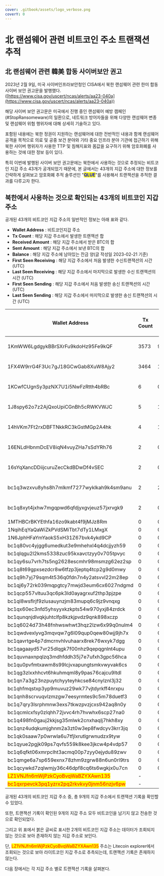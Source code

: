 ```yaml
---
cover: .gitbook/assets/logo_verbose.png
coverY: 0
---
```

<!-- Google tag (gtag.js) -->
<script async src="https://www.googletagmanager.com/gtag/js?id=G-ESMHKSHSFB"></script>
<script>
  window.dataLayer = window.dataLayer || [];
  function gtag(){dataLayer.push(arguments);}
  gtag('js', new Date());

  gtag('config', 'G-ESMHKSHSFB');
</script>


# 北 랜섬웨어 관련 비트코인 주소 트랜잭션 추적

## 北 랜섬웨어 관련 韓美 합동 사이버보안 권고



2023년 2월 9일, 미국 사이버인프라보안청인 CISA에서 북한 랜섬웨어 관련 한미 합동 사이버 보안 권고문을 발행했다. ([https://www.cisa.gov/uscert/ncas/alerts/aa23-040a](https://www.cisa.gov/uscert/ncas/alerts/aa23-040a))

해당 사이버 보안 권고문은 미국에서 진행 중인 랜섬웨어 예방 캠페인(#StopRansomeware)의 일환으로, 네트워크 방어자들을 위해 다양한 랜섬웨어 변종 및 랜섬웨어 위협 행위자에 대해 상세히 기술하고 있다.

포함된 내용에는 북한 정권이 지원하는 랜섬웨어에 대한 전반적인 내용과 함께 랜섬웨어 공격을 목적으로 의료 및 공중 보건 분야와 기타 중요 인프라 분야 기관에 접근하기 위해 북한 사이버 행위자가 사용한 TTP 및 침해지표와 몸값을 요구하기 위해 암호화폐를 사용하는 것에 대한 정보 등이 있다.

특히 이번에 발행된 사이버 보안 권고문에는 북한에서 사용하는 것으로 추정되는 비트코인 지갑 주소 43개가 공개되었기 때문에,  본 글에서는 43개의 지갑 주소에 대한 정보를 간략하게 살펴보고 암호화폐 추적 솔루션인 "<mark style="color:blue;">**QLUE**</mark>"를 사용해서 트랜잭션을 추적한 결과를 다루고자 한다.



## 북한에서 사용하는 것으로 확인되는 43개의 비트코인 지갑  주소



공개된 43개의 비트코인 지갑 주소의 일반적인 정보는 아래 표와 같다.

* **Wallet Address** : 비트코인지갑 주소
* **Tx Count** : 해당 지갑 주소에서 발생한 트랜잭션 합
* **Received Amount** : 해당 지갑 주소에서 받은 BTC의 합
* **Sent Amount** : 해당 지갑 주소에서 보낸 BTC의 합
* **Balance** : 해당 지갑 주소에 남아있는 잔금 양(글 작성일 2023-02-21 기준)
* **First Seen Receiving** : 해당 지갑 주소에서 처음 발생한 수신트랜잭션의 시간 (UTC)
* **Last Seen Receiving** : 해당 지갑 주소에서 마지막으로 발생한 수신 트랜잭션의 시간 (UTC)
* **First Seen Sending** : 해당 지갑 주소에서 처음 발생한 송신 트랜잭션의 시간 (UTC)
* **Last Seen Sending** : 해당 지갑 주소에서 마지막으로 발생한 송신 트랜잭션의 시간 (UTC)



| Wallet Address                                                             | Tx Count | Received Amount (BTC) | Sent Amount (BTC) | Balance | First Seen Receiving (UTC) | Last Seen Receiving (UTC) | First Seen Sending (UTC) | Last Seen Sending (UTC) |
| -------------------------------------------------------------------------- | -------- | --------------------- | ----------------- | ------- | -------------------------- | ------------------------- | ------------------------ | ----------------------- |
| 1KmWW6LgdgykBBrSXrFu9kdoHz95Fe9kQF                                         | 3573     | 922.1659523           | 922.1659523       | 0       | 2019-07-22 09:08:09        | 2021-09-01 21:33:53       | 2019-07-22 10:46:00      | 2021-09-02 00:09:46     |
| 1FX4W9rrG4F3Uc7gJ18GCwGab8XuW8Ajy2                                         | 3464     | 1126.67631961         | 1126.67631961     | 0       | 2018-10-02 09:52:25        | 2020-06-06 05:12:51       | 2018-10-02 13:03:12      | 2020-06-06 14:03:08     |
| 1KCwfCUgnSy3pzNX7U1i5NwFzRtth4bRBc                                         | 6        | 0.0361                | 0.0361            | 0       | 2021-05-13 19:30:47        | 2022-12-25 23:59:15       | 2021-05-14 21:26:36      | 2022-12-27 12:49:31     |
| 1J8spy62o7z2AjQxoUpiCGnBh5cRWKVWJC                                         | 5        | 1.87482707            | 1.87482707        | 0       | 2021-05-11 19:52:04        | 2021-05-17 21:02:25       | 2021-05-12 09:15:59      | 2021-06-25 03:34:00     |
| 14hVKm7Ft2rxDBFTNkkRC3kGstMGp2A4hk                                         | 4        | 10                    | 10                | 0       | 2018-09-14 15:57:05        | 2018-09-14 18:20:18       | 2018-09-14 16:38:07      | 2018-09-14 18:20:18     |
| 16ENLdHbnmDcEV8iqN4vuyZHa7sSdYRh76                                         | 2        | 0.00064181            | 0.00064181        | 0       | 2021-05-12 09:15:59        | 2021-05-12 09:15:59       | 2021-06-25 03:34:00      | 2021-06-25 03:34:00     |
| 16sYqXancDDiijcuruZecCkdBDwDf4vSEC                                         | 2        | 0.06                  | 0.06              | 0       | 2019-07-24 18:51:27        | 2019-07-24 18:51:27       | 2019-07-25 14:56:16      | 2019-07-25 14:56:16     |
| bc1q3wzxvu8yhs8h7mlkmf7277wyklkah9k4sm9anu                                 | 2        | 2.54                  | 2.54              | 0       | 2022-03-30 15:49:37        | 2022-03-30 15:49:37       | 2022-03-30 23:14:34      | 2022-03-30 23:14:34     |
| bc1q8xyt4jxhw7mgqpwd6qfdjyxgvjeuz57jxrvgk9                                 | 2        | 0.51256               | 0.51256           | 0       | 2022-05-24 03:24:15        | 2022-05-24 03:24:15       | 2022-07-05 07:24:58      | 2022-07-05 07:24:58     |
| 1MTHBCrBKYEthfa16zo9kabt4f9jMJz8Rm                                         | 0        | 0                     | 0                 | 0       |                            |                           |                          |                         |
| 1NqihEqYaQaWiZkPVdSMiTbt7dTy1LMxgX                                         | 0        | 0                     | 0                 | 0       |                            |                           |                          |                         |
| 1N6JphHFaYmYaokS5xH31Z67bvk4ykd9CP                                         | 0        | 0                     | 0                 | 0       |                            |                           |                          |                         |
| bc1q80vc4yjgg6umedkut3e9mhehxl4q4dcjjyzh59                                 | 0        | 0                     | 0                 | 0       |                            |                           |                          |                         |
| bc1qlqgu2l2kms5338zuc95kxavctzyy0v705tpvyc                                 | 0        | 0                     | 0                 | 0       |                            |                           |                          |                         |
| bc1qy6su7vrh7ts5ng2628escmhr98msmzg62ez2sp                                 | 0        | 0                     | 0                 | 0       |                            |                           |                          |                         |
| bc1q8t69gpxsezdcr8w6tfzp3jeptq4tcp2g9d0mwy                                 | 0        | 0                     | 0                 | 0       |                            |                           |                          |                         |
| bc1q9h7yj79sqm4t536q0fdn7n4y2atsvvl22m28ep                                 | 0        | 0                     | 0                 | 0       |                            |                           |                          |                         |
| bc1qj6y72rk039mqpgtcy7mwjd3eum6cx6027ndgmd                                 | 0        | 0                     | 0                 | 0       |                            |                           |                          |                         |
| bc1qcp557vltuu3qc6pk3ld0ayagrxuf2thp3pjzpe                                 | 0        | 0                     | 0                 | 0       |                            |                           |                          |                         |
| bc1ql8wsflrjf9zlusauynzjm83mupq6c9jz9vnqxg                                 | 0        | 0                     | 0                 | 0       |                            |                           |                          |                         |
| bc1qx60ec3nfd5yhsyyxkzkpts54w970yxj84zrdck                                 | 0        | 0                     | 0                 | 0       |                            |                           |                          |                         |
| bc1qunqnjdlvqkjuhtclfp8kzkjpvdz9qnk898xczp                                 | 0        | 0                     | 0                 | 0       |                            |                           |                          |                         |
| bc1q6024d73h48fnhwswhwt3hqz2lzw6x99q0nulm4                                 | 0        | 0                     | 0                 | 0       |                            |                           |                          |                         |
| bc1qwdvexlyvg3mqvqw7g6l09qup0qew80wjj9jh7x                                 | 0        | 0                     | 0                 | 0       |                            |                           |                          |                         |
| bc1qavrtge4p7dmcrnvhlvuhaarx8rek76wxyk7dgg                                 | 0        | 0                     | 0                 | 0       |                            |                           |                          |                         |
| bc1qagaayd57vr25dlqgk7f00nhz9qepqgnlnt4upu                                 | 0        | 0                     | 0                 | 0       |                            |                           |                          |                         |
| bc1quvnaxnpqlzq3mdhfddh35j7e7ufxh3gpc56hca                                 | 0        | 0                     | 0                 | 0       |                            |                           |                          |                         |
| bc1qu0pvfmtxawm8s99lcjvxapungtsmkvwyvak6cs                                 | 0        | 0                     | 0                 | 0       |                            |                           |                          |                         |
| bc1qg3zlxxhhcvt6hkuhmqml8y9pas76cajcu9ltdl                                 | 0        | 0                     | 0                 | 0       |                            |                           |                          |                         |
| bc1qn7a3g23nzpuytchyyteyhkcse84cnylznl3j32                                 | 0        | 0                     | 0                 | 0       |                            |                           |                          |                         |
| bc1qhfmqstxp3yp9muvuz29wk77vjtdyrkff4nrxpu                                 | 0        | 0                     | 0                 | 0       |                            |                           |                          |                         |
| bc1qnh8scrvuqvlzmzgw7eesyrmtes9c5m78duetf3                                 | 0        | 0                     | 0                 | 0       |                            |                           |                          |                         |
| bc1q7qry3lsrphmnw3exs7tkwzpvzjcxs942aq8n0y                                 | 0        | 0                     | 0                 | 0       |                            |                           |                          |                         |
| bc1qcmlcxfsy0zlqhh72jvvc4rh7hvwhx6scp27na0                                 | 0        | 0                     | 0                 | 0       |                            |                           |                          |                         |
| bc1q498fn0gauj2kkjsg35mlwk2cnxhaqlj7hkh8xy                                 | 0        | 0                     | 0                 | 0       |                            |                           |                          |                         |
| bc1qnz4udqkumjghnm2a3zt0w3ep8fwdcyv3krr3jq                                 | 0        | 0                     | 0                 | 0       |                            |                           |                          |                         |
| bc1qk0saaw7p0wrwla6u7tfjlxrutlgrwnudzx9tyw                                 | 0        | 0                     | 0                 | 0       |                            |                           |                          |                         |
| bc1qyue2pgjk09ps7qvfs559k8kee3jkcw4p4vdp57                                 | 0        | 0                     | 0                 | 0       |                            |                           |                          |                         |
| bc1q6qfkt06xmrpclht3acmq00p7zyy0ejydu89zwv                                 | 0        | 0                     | 0                 | 0       |                            |                           |                          |                         |
| bc1qmge6a7sp659exnx78zhm9zgrw88n6un0rl9trs                                 | 0        | 0                     | 0                 | 0       |                            |                           |                          |                         |
| bc1qcywkd7zqlwmjy36c46dpf8cq6ts6wgkjx0u7cn                                 | 0        | 0                     | 0                 | 0       |                            |                           |                          |                         |
| <mark style="color:red;">LZ1VNJfn6mWjPzkCyoBvqWaBZYXAwn135</mark>          | -        |                       |                   |         |                            |                           |                          |                         |
| <mark style="color:red;">bc1qxrpevck3pq1yzrx2pq2rkvkvy0jnm56nzjv6pw</mark> | -        |                       |                   |         |                            |                           |                          |                         |



공개된 43개의 비트코인 지갑 주소 중, 총 9개의 지갑 주소에서 트랜잭션 기록을 확인할 수 있었다.

또한, 트랜잭션 기록이 확인된 9개의 지갑 주소 모두 비트코인을 남기지 않고 전송한 것으로 확인되었다.

그리고 위 표에서 붉은 글씨로 표시한 2개의 비트코인 지갑 주소는 데이터가 조회되지 않는 것으로 보아 존재하지 않는 지갑 주소로 보인다.

단, <mark style="color:red;">LZ1VNJfn6mWjPzkCyoBvqWaBZYXAwn135</mark> 주소는 Litecoin explorer에서 조회되는 것으로 보아 라이트코인 지갑 주소로 추측되는데, 트랜잭션 기록은 존재하지 않는다.

다음 장에서는 각 지갑 주소 별로 트랜잭션 기록을 살펴본다.

